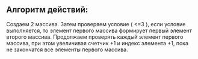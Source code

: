 


## Алгоритм действий:
 Создаем 2 массива. Затем проверяем условие ( <=3 ), если условие выполняется, то элемент первого массива формирует первый элемент второго массива. Продолжаем проверять каждый элемент первого массива, при этом увеличивая счетчик +1 и индекс элемента +1, пока не закончатся все элементы первого массива.

